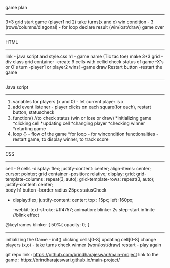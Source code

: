 
game plan
*********

3*3 grid
start game (player1 nd 2)
take turns(x and o)
win condition - 3 (rows/columns/diagonal) - for loop
declare result (win/lost/draw)
game over

-----------------------------------------------------------

HTML
*****

link - java script and style.css
h1 - game name (Tic tac toe)
make 3*3 grid
 -div class grid container
 -create 9 cells with cellid
check status of game
 -X's or O's turn
 -player1 or player2 wins!
 -game draw
Restart button
 -restart the game 

-------------------------------------------------------------

Java script
***********

1) variables for players (x and 0) - let  current player is x
2) add event listener - player clicks on each square(for each), restart button, statuscheck
3) function()  //to check status (win or lose or draw)
   *initializing game
   *clicking cell
   *updating cell
   *changing player
   *checking winner
   *retarting game
4) loop {} - flow of the game
   *for loop - for wincondition
functionalities - restart game, to display winner, to track score

-----------------------------------------------------------------

CSS
****

cell - 9 cells
 -display: flex;
  justify-content: center;
  align-items: center;
  cursor: pointer;
grid container
 -position: relative;
  display: grid;
  grid-template-columns: repeat(3, auto);
  grid-template-rows: repeat(3, auto);
  justify-content: center;  
body
h1
button
 -border radius:25px
statusCheck
 - display:flex;
   justify-content: center;
   top : 15px;
   left :160px;

   -webkit-text-stroke: #ff4757; 
    animation: blinker 2s step-start infinite     //blink effect

@keyframes blinker {
    50%{
        opacity: 0;
    }   

-----------------------------------------------------------

initializing the Game - init()
clicking cells[0-8]
updating cell[0-8]
change players (x,o) - take turns
check winner (won/lost/draw)
restart - play again


git repo link : https://github.com/brindharajeswari/main-project
link to the game : https://brindharajeswari.github.io/main-project/
